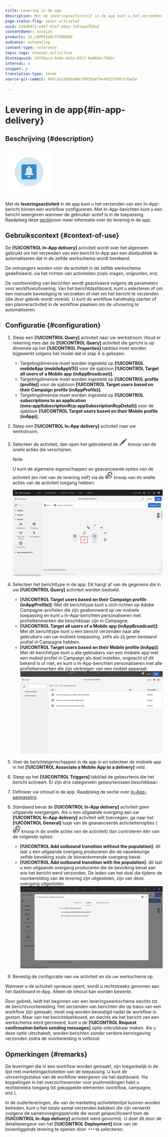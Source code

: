 ```yaml
---
title: Levering in de app
description: Met de leveringsactiviteit in de app kunt u het verzenden van een In-App-bericht binnen een workflow configureren.
page-status-flag: never-activated
uuid: 528d9472-e447-47af-a6b2-3181aa5fb5ad
contentOwner: sauviat
products: SG_CAMPAIGN/STANDARD
audience: automating
content-type: reference
topic-tags: channel-activities
discoiquuid: 19796aca-6e9e-4d3a-8917-ba660ec7993c
internal: n
snippet: y
translation-type: tm+mt
source-git-commit: 00fc2e12669a00c788355ef4e492375957cdad2e

---
```



# Levering in de app{#in-app-delivery}

## Beschrijving {#description}

![](assets/wkf_in_app_1.png)

Met de **leveringsactiviteit** in de app kunt u het verzenden van een In-App-bericht binnen een workflow configureren. Met In-App-berichten kunt u een bericht weergeven wanneer de gebruiker actief is in de toepassing. Raadpleeg deze [sectie](../../channels/using/about-in-app-messaging.md)voor meer informatie over de levering in de app.

## Gebruikscontext {#context-of-use}

De **[!UICONTROL In-App delivery]** activiteit wordt over het algemeen gebruikt om het verzenden van een bericht In-App aan een doelpubliek te automatiseren dat in de zelfde werkschema wordt berekend.

De ontvangers worden vóór de activiteit in de zelfde werkschema gedefinieerd, via het richten van activiteiten zoals vragen, snijpunten, enz.

De voorbereiding van berichten wordt geactiveerd volgens de parameters voor workflowuitvoering. Van het berichtdashboard, kunt u selecteren of om een manuele bevestiging te verzoeken of niet om het bericht te verzenden (die door gebrek wordt vereist). U kunt de workflow handmatig starten of een planneractiviteit in de workflow plaatsen om de uitvoering te automatiseren.

## Configuratie {#configuration}

1. Sleep een **[!UICONTROL Query]** activiteit naar uw werkstroom. Houd er rekening mee dat de **[!UICONTROL Query]** activiteit die gericht is op dimensie op het **[!UICONTROL Properties]** tabblad moet worden bijgewerkt volgens het model dat in stap 4 is gekozen:

   * Targetingdimensie moet worden ingesteld op **[!UICONTROL mobileApp (mobileAppV5)]** voor de sjabloon **[!UICONTROL Target all users of a Mobile app (inAppBroadcast)]**.
   * Targetingdimensie moet worden ingesteld op **[!UICONTROL profile (profile)]** voor de sjabloon **[!UICONTROL Target users based on their Campaign profile (inAppProfile)]**.
   * Targetingdimensie moet worden ingesteld op **[!UICONTROL subscriptions to an application (nms:appSubscriptionRcp:appSubscriptionRcpDetail)]** voor de sjabloon **[!UICONTROL Target users based on their Mobile profile (inApp)]**.

1. Sleep een **[!UICONTROL In-App delivery]** activiteit naar uw werkstroom.
1. Selecteer de activiteit, dan open het gebruikend de ![](assets/edit_darkgrey-24px.png) knoop van de snelle acties die verschijnen.

   >[!NOTE]
   >
   >U kunt de algemene eigenschappen en geavanceerde opties van de activiteit (en niet van de levering zelf) via de ![](assets/dlv_activity_params-24px.png) knoop van de snelle acties van de activiteit toegang hebben.

   ![](assets/wkf_in_app_3.png)

1. Selecteer het berichttype in de app. Dit hangt af van de gegevens die in uw **[!UICONTROL Query]** activiteit worden bedoeld.

   * **[!UICONTROL Target users based on their Campaign profile (inAppProfile)]**: Met dit berichttype kunt u zich richten op Adobe Campagne-profielen die zijn geabonneerd op uw mobiele toepassing en kunt u In-App-berichten personaliseren met profielkenmerken die beschikbaar zijn in Campagne.
   * **[!UICONTROL Target all users of a Mobile app (inAppBroadcast)]**: Met dit berichttype kunt u een bericht verzenden naar alle gebruikers van uw mobiele toepassing, zelfs als zij geen bestaand profiel in Campagne hebben.
   * **[!UICONTROL Target users based on their Mobile profile (inApp)]**: Met dit berichttype kunt u alle gebruikers van een mobiele app met een mobiel profiel in Campaign als doel instellen, ongeacht of dit bekend is of niet, en kunt u In-App-berichten personaliseren met alle profielkenmerken die zijn verkregen van een mobiel apparaat.
   ![](assets/wkf_in_app_4.png)

1. Voer de berichteigenschappen in de app in en selecteer de mobiele app in het **[!UICONTROL Associate a Mobile App to a delivery]** veld.
1. Sleep op het **[!UICONTROL Triggers]** tabblad de gebeurtenis die het bericht activeert. Er zijn drie categorieën gebeurtenissen beschikbaar:
1. Definieer uw inhoud in de app. Raadpleeg de sectie over [In-App-aanpassing](../../channels/using/customizing-an-in-app-message.md).
1. Standaard bevat de **[!UICONTROL In-App delivery]** activiteit geen uitgaande overgangen. Als u een uitgaande overgang aan uw **[!UICONTROL In-App delivery]** activiteit wilt toevoegen, ga naar het **[!UICONTROL General]** lusje van de geavanceerde activiteitenopties ( ![](assets/dlv_activity_params-24px.png) knoop in de snelle acties van de activiteit) dan controleren één van de volgende opties:

   * **[!UICONTROL Add outbound transition without the population]**: dit laat u een uitgaande overgang produceren die de nauwkeurige zelfde bevolking zoals de binnenkomende overgang bevat.
   * **[!UICONTROL Add outbound transition with the population]**: dit laat u een uitgaande overgang produceren die de bevolking bevat aan wie het bericht werd verzonden. De leden van het doel die tijdens de voorbereiding van de levering zijn uitgesloten, zijn van deze overgang uitgesloten.
   ![](assets/wkf_in_app_5.png)

1. Bevestig de configuratie van uw activiteit en sla uw werkschema op.

Wanneer u de activiteit opnieuw opent, wordt u rechtstreeks genomen aan het dashboard in-App. Alleen de inhoud kan worden bewerkt.

Door gebrek, leidt het beginnen van een leveringswerkschema slechts tot de berichtvoorbereiding. Het verzenden van berichten die op basis van een workflow zijn gemaakt, moet nog worden bevestigd nadat de workflow is gestart. Maar van het berichtdashboard, en slechts als het bericht van een werkschema werd gecreeerd, kunt u de **[!UICONTROL Request confirmation before sending messages]** optie onbruikbaar maken. Als u deze optie uitschakelt, worden berichten zonder verdere kennisgeving verzonden zodra de voorbereiding is voltooid.

## Opmerkingen {#remarks}

De leveringen die in een workflow worden gemaakt, zijn toegankelijk in de lijst met marketingactiviteiten van de toepassing. U kunt de uitvoeringsstatus van de workflow weergeven via het dashboard. Via koppelingen in het overzichtsvenster voor pushmeldingen hebt u rechtstreeks toegang tot gekoppelde elementen (workflow, campagne, enz.).

In de ouderleveringen, die van de marketing activiteitenlijst kunnen worden betreden, kunt u het totale aantal verzenden bekijken die zijn verwerkt (volgens de samenvoegingsperiode die wordt gespecificeerd toen de **[!UICONTROL In-App delivery]** activiteit werd gevormd). U doet dit door de detailweergave van het **[!UICONTROL Deployment]** blok van de bovenliggende levering te openen door ![](assets/wkf_dlv_detail_button.png)te selecteren.
